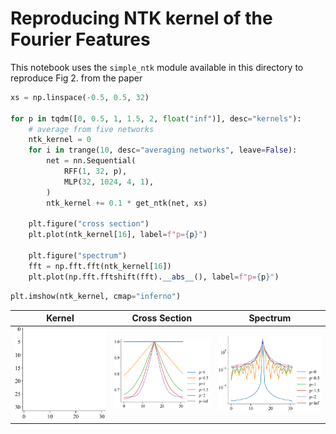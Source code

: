 
# Reproducing NTK kernel of the Fourier Features

This notebook uses the `simple_ntk` module available in this directory
to reproduce Fig 2. from the paper

[^fourier]: 


```python
xs = np.linspace(-0.5, 0.5, 32)

for p in tqdm([0, 0.5, 1, 1.5, 2, float("inf")], desc="kernels"):
    # average from five networks
    ntk_kernel = 0
    for i in trange(10, desc="averaging networks", leave=False):
        net = nn.Sequential(
            RFF(1, 32, p),
            MLP(32, 1024, 4, 1),
        )
        ntk_kernel += 0.1 * get_ntk(net, xs)

    plt.figure("cross section")
    plt.plot(ntk_kernel[16], label=f"p={p}")

    plt.figure("spectrum")
    fft = np.fft.fft(ntk_kernel[16])
    plt.plot(np.fft.fftshift(fft).__abs__(), label=f"p={p}")
```
```python
plt.imshow(ntk_kernel, cmap="inferno")
```
| **Kernel** | **Cross Section** | **Spectrum** |
|:----------:|:-----------------:|:------------:|
| <img style="align-self:center; zoom:50%;" src="random_fourier_features/fourier_features_ntk.png" image="None" styles="{'margin': '0.5em'}" width="None" height="None" fig="Figure(640x480)"/> | <img style="align-self:center; zoom:50%;" src="random_fourier_features/fourier_features_ntk_cross.png" image="None" styles="{'margin': '0.5em'}" width="None" height="None"/> | <img style="align-self:center; zoom:50%;" src="random_fourier_features/fourier_features_ntk_spectrum.png" image="None" styles="{'margin': '0.5em'}" width="None" height="None"/> |
